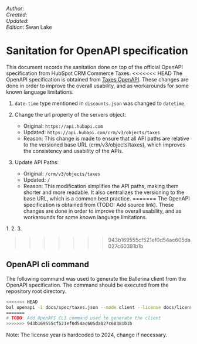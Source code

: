 _Author_:  <!-- TODO: Add author name --> \
_Created_: <!-- TODO: Add date --> \
_Updated_: <!-- TODO: Add date --> \
_Edition_: Swan Lake

# Sanitation for OpenAPI specification

This document records the sanitation done on top of the official OpenAPI specification from HubSpot CRM Commerce Taxes. 
<<<<<<< HEAD
The OpenAPI specification is obtained from [Taxes OpenAPI](https://github.com/HubSpot/HubSpot-public-api-spec-collection/blob/main/PublicApiSpecs/CRM/Taxes/Rollouts/424/v3/taxes.json).
These changes are done in order to improve the overall usability, and as workarounds for some known language limitations.

1. `date-time` type mentioned in `discounts.json` was changed to `datetime`.
2. Change the url property of the servers object:

    * Original: `https://api.hubapi.com`
    * Updated: `https://api.hubapi.com/crm/v3/objects/taxes`
    * Reason: This change is made to ensure that    all API paths are relative to the versioned base URL (crm/v3/objects/taxes), which improves the consistency and usability of the APIs.

3. Update API Paths:

    * Original: `/crm/v3/objects/taxes`
    * Updated: `/`
    * Reason: This modification simplifies the API paths, making them shorter and more readable. It also centralizes the versioning to the base URL, which is a common best practice.
=======
The OpenAPI specification is obtained from (TODO: Add source link).
These changes are done in order to improve the overall usability, and as workarounds for some known language limitations.

[//]: # (TODO: Add sanitation details)
1. 
2. 
3. 
>>>>>>> 943b169555cf521ef0d54ac605da027c60381b1b

## OpenAPI cli command

The following command was used to generate the Ballerina client from the OpenAPI specification. The command should be executed from the repository root directory.

```bash
<<<<<<< HEAD
bal openapi -i docs/spec/taxes.json --mode client --license docs/license.txt -o ballerina
=======
# TODO: Add OpenAPI CLI command used to generate the client
>>>>>>> 943b169555cf521ef0d54ac605da027c60381b1b
```
Note: The license year is hardcoded to 2024, change if necessary.
